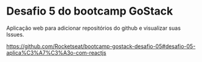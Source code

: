 # Desafio 5 do bootcamp GoStack
Aplicação web para adicionar repositórios do github e visualizar suas Issues.

https://github.com/Rocketseat/bootcamp-gostack-desafio-05#desafio-05-aplica%C3%A7%C3%A3o-com-reactjs

